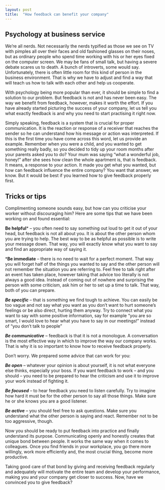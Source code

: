 ```yaml
---
layout: post
title:  "How feedback can benefit your company"
---
```


## Psychology at business service
We’re all nerds. Not necessarily the nerds typified as those we see on TV with pimples all over their faces and old fashioned glasses on their noses, but as ordinary people who spend time working with his or her eyes fixed on the computer screen. We may be fans of small talk, but having a severe debate scares us to death. A bunch of introverts, some would say. Unfortunately, there is often little room for this kind of person in the business environment. That is why we have to adjust and find a way that will teach us how to talk with each other and help us cooperate.

With psychology being more popular than ever, it should be simple to find a solution to our problem. But feedback is not and has never been easy. The way we benefit from feedback, however, makes it worth the effort. If you have already started picturing the success of your company, let us tell you what exactly feedback is and why you need to start practising it right now.

Simply speaking, feedback is a system that is crucial for proper communication. It is the reaction or response of a receiver that reaches the sender so he can understand how his message or action was interpreted. If this is the first time you have come across this word, let us provide an example. Remember when you were a child, and you wanted to get something really badly, so you decided to tidy up your room months after your parents asked you to do? Your mum was saying “what a wonderful job, honey!” after she sees how clean the whole apartment is, that is feedback. It means, a response to your action. It made you get what you wanted, but how can feedback influence the entire company? You want that answer, we know. But it would be best if you learned how to give feedback properly first.

## Tricks or tips
Complimenting someone sounds easy, but how can you criticise your worker without discouraging him? Here are some tips that we have been working on and found essential:

**Be helpful*** – you often need to say something out loud to get it out of your head, but feedback is not all about you. It is about the other person whom you are trying to help. The best way to be as helpful as possible is to write your message down. That way, you will exactly know what you want to say and find an appropriate way of saying it.

***Be immediate** – there is no need to wait for a perfect moment. That way you will forget half of the things you wanted to say and the other person will not remember the situation you are referring to. Feel free to talk right after an event has taken place, however taking that advice too literally is not always a good idea. Instead of coming out of nowhere and surprising the person with some criticism, ask him or her to set up a time to talk. That way, both of you can prepare.

***Be specific*** – that is something we find tough to achieve. You can easily be too vague and not say what you want as you don’t want to hurt someone’s feelings or be also direct, hurting them anyway. Try to connect what you want to say with some positive information, say for example “you are so smart, I would love to hear what you have to say in our meetings!” instead of “you don’t talk to people”

***Be communicative*** – feedback is that it is not a monologue. A conversation is the most effective way in which to improve the way our company works. That is why it is so important to know how to receive feedback properly. 

Don’t worry. We prepared some advice that can work for you:

***Be open*** – whatever your opinion is about yourself, it is not what everyone else thinks, especially your boss. If you want feedback to work – and you should – you need to be prepared to hear the criticism and use it to improve your work instead of fighting it.

***Be focused*** – to hear feedback you need to listen carefully. Try to imagine how hard it must be for the other person to say all those things. Make sure he or she knows you are a good listener. 

***Be active*** – you should feel free to ask questions. Make sure you understand what the other person is saying and react. Remember not to be too aggressive, though.

Now you should be ready to put feedback into practice and finally understand its purpose. Communicating openly and honestly creates that unique bond between people. It works the same way when it comes to colleagues. Once you find friends in your workplace, you go there more willingly, work more efficiently and, the most crucial thing, become more productive.

Taking good care of that bond by giving and receiving feedback regularly and adequately will motivate the entire team and develop your performance, making you and your company get closer to success. Now, have we convinced you to give feedback?
